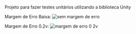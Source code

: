 Projeto para fazer testes unitários utilizando a biblioteca Unity

Margem de Erro Baixa:
![sem margem de erro](https://github.com/user-attachments/assets/2e8ef679-32af-47b7-abf7-75cf0d3c6a31)

Margem de Erro 0.2v:
![margem de erro 0 2v](https://github.com/user-attachments/assets/2f5a296c-5118-4c8c-886e-10aef1ce0284)
